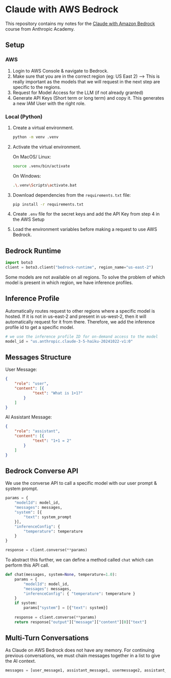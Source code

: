# Claude with AWS Bedrock

This repository contains my notes for the [Claude with Amazon Bedrock](https://anthropic.skilljar.com/claude-in-amazon-bedrock) course from Anthropic Academy.

## Setup

### AWS

1. Login to AWS Console & navigate to Bedrock.
2. Make sure that you are in the correct region (eg: US East 2) --> This is really important as the models that we will request in the next step are specific to the regions.
3. Request for Model Access for the LLM (if not already granted)
4. Generate API Keys (Short term or long term) and copy it.
   This generates a new IAM User with the right role.

### Local (Python)

1. Create a virtual environment.
    ```bash
    python -m venv .venv
    ```
2. Activate the virtual environment.

    On MacOS/ Linux:
    ```bash
    source .venv/bin/activate
    ```
    On Windows:
    ```bash
    .\.venv\Scripts\activate.bat
    ```
3. Download dependencies from the `requirements.txt` file:
    ```bash
    pip install -r requirements.txt
    ```
4. Create `.env` file for the secret keys and add the API Key from step 4 in the AWS Setup
5. Load the environment variables before making a request to use AWS Bedrock.

## Bedrock Runtime

```python
import boto3
client = boto3.client("bedrock-runtime", region_name="us-east-2")
```

Some models are not available on all regions. To solve the problem of which model is present in which region, we have inference profiles.

## Inference Profile
Automatically routes request to other regions where a specific model is hosted. If it is not in us-east-2 and present in us-west-2, then it will automatically request for it from there. Therefore, we add the inference profile id to get a specific model.

```python
# we use the inference profile ID for on-demand access to the model
model_id = "us.anthropic.claude-3-5-haiku-20241022-v1:0"
```

## Messages Structure

User Message:

```json
{
    "role": "user", 
    "content": [{
            "text": "What is 1+1?"
        }
    ]
}
```

AI Assistant Message:

```json
{
    "role": "assistant", 
    "content": [{
            "text": "1+1 = 2"
        }
    ]
}

```

## Bedrock Converse API

We use the converse API to call a specific model with our user prompt & system prompt.

```python
params = {
    "modelId": model_id,
    "messages": messages,
    "system": [{
        "text": system_prompt
    }],
    "inferenceConfig": { 
        "temperature": temperature 
    }
}

response = client.converse(**params)
```

To abstract this further, we can define a method called `chat` which can perform this API call.

```python
def chat(messages, system=None, temperature=1.0):
    params = {
        "modelId": model_id,
        "messages": messages,
        "inferenceConfig": { "temperature": temperature }
    }
    if system:
        params["system"] = [{"text": system}]
    
    response = client.converse(**params)
    return response["output"]["message"]["content"][0]["text"]
```

## Multi-Turn Conversations

As Claude on AWS Bedrock does not have any memory. For continuing previous conversations, we must chain messages together in a list to give the AI context.
``` python
messages = [user_message1, assistant_message1, usermessage2, assistant_message2, ...] 
```
